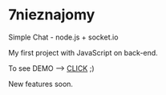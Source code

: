# 7nieznajomy
Simple Chat - node.js + socket.io

My first project with JavaScript on back-end.

To see DEMO --> <a href="http://o7nieznajomy.herokuapp.com/" >CLICK</a> ;)

New features soon.

